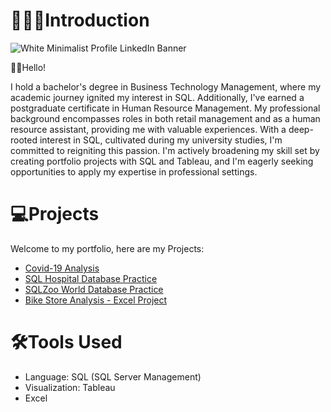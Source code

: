 # 👩🏽‍💻Introduction 
![White Minimalist Profile LinkedIn Banner](https://github.com/s-k96/s-k96/assets/150070489/4caf8fbd-809e-45aa-9a37-72acdccf87fe)


👋🏼Hello!  

I hold a bachelor's degree in Business Technology Management, where my academic journey ignited my interest in SQL. 
Additionally, I've earned a postgraduate certificate in Human Resource Management. My professional background 
encompasses roles in both retail management and as a human resource assistant, providing me with valuable experiences. 
With a deep-rooted interest in SQL, cultivated during my university studies, I'm committed to reigniting this passion. 
I'm actively broadening my skill set by creating portfolio projects with SQL and Tableau, and I'm eagerly seeking 
opportunities to apply my expertise in professional settings.



# 💻Projects
Welcome to my portfolio, here are my Projects:
-  [Covid-19 Analysis](https://github.com/s-k96/PortfolioProjects-Covid19Analysis)
-  [SQL Hospital Database Practice](https://github.com/s-k96/SQLPractice-HospitalPatientDoctorAnalysis)
-  [SQLZoo World Database Practice](https://github.com/s-k96/SQLZoo-World-Database-Practice/tree/main)
-  [Bike Store Analysis - Excel Project](https://github.com/s-k96/Excel-Portfolio-Project)



# 🛠️Tools Used
- Language: SQL (SQL Server Management)
- Visualization: Tableau
- Excel





<!---
s-k96/s-k96 is a ✨ special ✨ repository because its `README.md` (this file) appears on your GitHub profile.
You can click the Preview link to take a look at your changes.
--->
